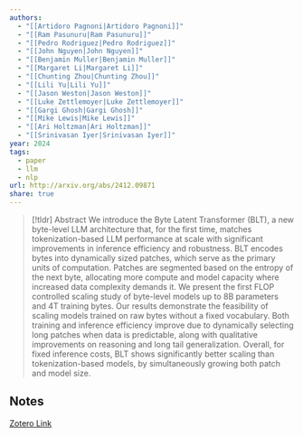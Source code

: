 ```yaml
---
authors:
  - "[[Artidoro Pagnoni|Artidoro Pagnoni]]"
  - "[[Ram Pasunuru|Ram Pasunuru]]"
  - "[[Pedro Rodriguez|Pedro Rodriguez]]"
  - "[[John Nguyen|John Nguyen]]"
  - "[[Benjamin Muller|Benjamin Muller]]"
  - "[[Margaret Li|Margaret Li]]"
  - "[[Chunting Zhou|Chunting Zhou]]"
  - "[[Lili Yu|Lili Yu]]"
  - "[[Jason Weston|Jason Weston]]"
  - "[[Luke Zettlemoyer|Luke Zettlemoyer]]"
  - "[[Gargi Ghosh|Gargi Ghosh]]"
  - "[[Mike Lewis|Mike Lewis]]"
  - "[[Ari Holtzman|Ari Holtzman]]"
  - "[[Srinivasan Iyer|Srinivasan Iyer]]"
year: 2024
tags:
  - paper
  - llm
  - nlp
url: http://arxiv.org/abs/2412.09871
share: true
---
```



> [!tldr] Abstract
> We introduce the Byte Latent Transformer (BLT), a new byte-level LLM architecture that, for the first time, matches tokenization-based LLM performance at scale with significant improvements in inference efficiency and robustness. BLT encodes bytes into dynamically sized patches, which serve as the primary units of computation. Patches are segmented based on the entropy of the next byte, allocating more compute and model capacity where increased data complexity demands it. We present the first FLOP controlled scaling study of byte-level models up to 8B parameters and 4T training bytes. Our results demonstrate the feasibility of scaling models trained on raw bytes without a fixed vocabulary. Both training and inference efficiency improve due to dynamically selecting long patches when data is predictable, along with qualitative improvements on reasoning and long tail generalization. Overall, for fixed inference costs, BLT shows significantly better scaling than tokenization-based models, by simultaneously growing both patch and model size.



## Notes

[Zotero Link](zotero://select/library/items/S84P5GMK)


